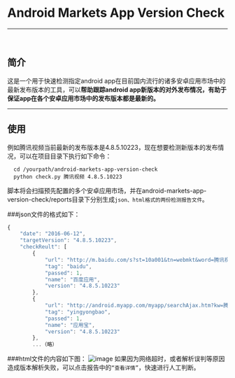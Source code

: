 ﻿# Android Markets App Version Check
***
<br/>

## 简介
这是一个用于快速检测指定android app在目前国内流行的诸多安卓应用市场中的最新发布版本的工具，可以**帮助跟踪android app新版本的对外发布情况，有助于保证app在各个安卓应用市场中的发布版本都是最新的。**
<br/>


***
## 使用
例如腾讯视频当前最新的发布版本是4.8.5.10223，现在想要检测新版本的发布情况，可以在项目目录下执行如下命令：
```
  cd /yourpath/android-markets-app-version-check
  python check.py 腾讯视频 4.8.5.10223
```
脚本将会扫描预先配置的多个安卓应用市场，并在android-markets-app-version-check/reports目录下分别生成`json、html格式的两份检测报告文件`。

###json文件的格式如下：
```javascript
{
    "date": "2016-06-12", 
    "targetVersion": "4.8.5.10223", 
    "checkReult": [
        {
            "url": "http://m.baidu.com/s?st=10a001&tn=webmkt&word=腾讯视频", 
            "tag": "baidu", 
            "passed": 1, 
            "name": "百度应用", 
            "version": "4.8.5.10223"
        }, 
        {
            "url": "http://android.myapp.com/myapp/searchAjax.htm?kw=腾讯视频", 
            "tag": "yingyongbao", 
            "passed": 1, 
            "name": "应用宝", 
            "version": "4.8.5.10223"
        },
        ...（略）
```

###html文件的内容如下图：
 ![image](https://github.com/woojean/android-markets-app-version-check/raw/master/imgs/report.png)
如果因为网络超时，或者解析误判等原因造成版本解析失败，可以点击报告中的`“查看详情”`，快速进行人工判断。

